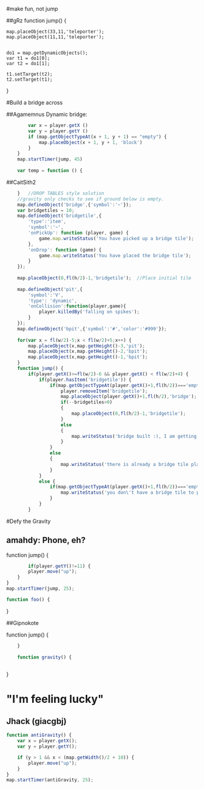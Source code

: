 #make fun, not jump

##gRz
function jump() {
    
    map.placeObject(33,11,'teleporter');
    map.placeObject(11,11,'teleporter');
    
    
    do1 = map.getDynamicObjects();
    var t1 = do1[0];
    var t2 = do1[1];
    
    t1.setTarget(t2);
    t2.setTarget(t1);
    
    
}
  



#Build a bridge across

##Agamemnus
Dynamic bridge:
```javascript
        var x = player.getX ()
        var y = player.getY ()
        if (map.getObjectTypeAt(x + 1, y + 1) == "empty") {
            map.placeObject(x + 1, y + 1, 'block')
        }
    }
    map.startTimer(jump, 45)
     
    var temp = function () {
```
    
##CaitSith2

```javascript
	}	//DROP TABLES style solution
    //gravity only checks to see if ground below is empty.
    map.defineObject('bridge',{'symbol':'~'});
    var bridgetiles = 10;
    map.defineObject('bridgetile',{
    	'type':'item',
    	'symbol':'~',
        'onPickUp': function (player, game) {
            game.map.writeStatus('You have picked up a bridge tile');
        },
        'onDrop': function (game) {
            game.map.writeStatus('You have placed the bridge tile');
        }
    });
    
    map.placeObject(0,fl(h/2)-1,'bridgetile');	//Place initial tile
    
    map.defineObject('pit',{
    	'symbol':'V',
    	'type': 'dynamic',
        'onCollision':function(player,game){
        	player.killedBy('falling on spikes');
        }
    });
    map.defineObject('bpit',{'symbol':'#','color':'#999'});
      
    for(var x = fl(w/2)-5;x < fl(w/2)+5;x++) {
        map.placeObject(x,map.getHeight()-3,'pit');
        map.placeObject(x,map.getHeight()-2,'bpit');
        map.placeObject(x,map.getHeight()-1,'bpit');
    }
    function jump() {
    	if(player.getX()>=fl(w/2)-6 && player.getX() < fl(w/2)+4) {
        	if(player.hasItem('bridgetile')) {
            	if(map.getObjectTypeAt(player.getX()+1,fl(h/2))==='empty'){
                	player.removeItem('bridgetile');
                	map.placeObject(player.getX()+1,fl(h/2),'bridge');
                	if(--bridgetiles>0)
                    {
                 		map.placeObject(0,fl(h/2)-1,'bridgetile');
                    }
                    else
                    {
                    	map.writeStatus('bridge built :), I am getting revenge!!');
                    }
                }
                else
                {
                	map.writeStatus('there is already a bridge tile placed there');
                }
            }
            else {
            	if(map.getObjectTypeAt(player.getX()+1,fl(h/2))==='empty'){
            		map.writeStatus('you don\'t have a bridge tile to place');
                }
            }
        }
```

#Defy the Gravity

## amahdy: Phone, eh?

function jump() {

```javascript
    	if(player.getY()!=11) {
		player.move("up");
	}
}
map.startTimer(jump, 25);

function foo() {
```

}

    

##Gipnokote

function jump() {
```javascript
    }
    
    function gravity() {
    
```
}
# "I'm feeling lucky"
## Jhack (giacgbj)

```javascript
function antiGravity() {
	var x = player.getX();
	var y = player.getY();

	if (y > 1 && x < (map.getWidth()/2 + 10)) {
		player.move("up");
	}
}
map.startTimer(antiGravity, 25);
```



